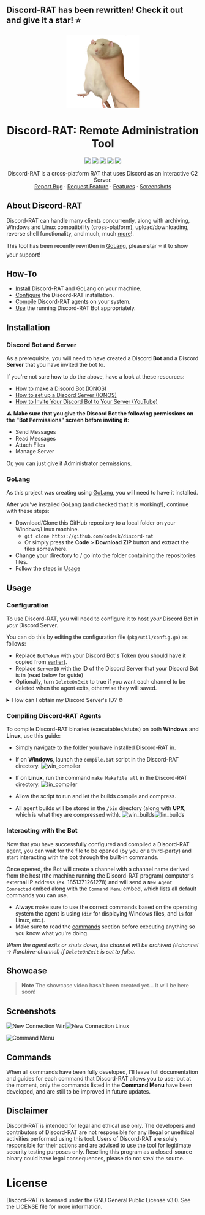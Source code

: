 ## Discord-RAT has been rewritten! Check it out and give it a star! ⭐

<p align="center">
  <a href="#">
    <img src="img/logo.png" alt="logo" width="190" height="190">
  </a>
</p>

<h1 align="center">Discord-RAT: Remote Administration Tool</h1>
  <p align="center">
  <a href="https://github.com/codeuk/discord-rat/graphs/contributors">
    <img src="https://img.shields.io/github/contributors/codeuk/discord-rat.svg?style=flat-square">
  </a>
  <a href="https://github.com/codeuk/discord-rat/releases">
    <img src="https://img.shields.io/badge/release-v0.1 alpha-blue.svg?style=flat-square">
  </a>
  <a href="https://github.com/codeuk/discord-rat/blob/master/LICENSE.txt">
    <img src="https://img.shields.io/badge/license-GNU%20v3-yellow.svg?style=flat-square">
  </a>
  <a href="https://github.com/codeuk/discord-rat/stargazers">
    <img src="https://img.shields.io/github/stars/codeuk/discord-rat">
  </a>
  <a href="https://opensource.org">
    <img src="https://img.shields.io/badge/open%20source-%E2%9D%A4-brightgreen.svg?style=flat-square">
  </a>
  </p>

  <p align="center">
Discord-RAT is a cross-platform RAT that uses Discord as an interactive C2 Server.
    <br />
    <a href="https://github.com/codeuk/discord-rat/issues">Report Bug</a>
    ·
    <a href="https://github.com/codeuk/discord-rat/issues">Request Feature</a>
    ·
    <a href="https://github.com/codeuk/discord-rat#commands">Features</a>
    ·
    <a href="https://github.com/codeuk/discord-rat#screenshots">Screenshots</a>
  </p>
</div>

## About Discord-RAT
Discord-RAT can handle many clients concurrently, along with archiving, Windows and Linux compatibility (cross-platform), upload/downloading, reverse shell functionality, and much, much [more](https://github.com/codeuk/discord-rat#screenshots)!.

This tool has been recently rewritten in [GoLang](https://go.dev), please star ⭐ it to show your support!

## How-To
- [Install](https://github.com/codeuk/discord-rat#installation) Discord-RAT and GoLang on your machine.
- [Configure](https://github.com/codeuk/discord-rat#configuration) the Discord-RAT installation.
- [Compile](https://github.com/codeuk/discord-rat/edit/main/README.md#compiling-discord-rat-agents) Discord-RAT agents on your system.
- [Use](https://github.com/codeuk/discord-rat/edit/main/README.md#interacting-with-the-bot) the running Discord-RAT Bot appropriately.

## Installation

### Discord Bot and Server
As a prerequisite, you will need to have created a Discord **Bot** and a Discord **Server** that you have invited the bot to.

If you're not sure how to do the above, have a look at these resources:
- [How to make a Discord Bot (IONOS)](https://www.ionos.com/digitalguide/server/know-how/creating-discord-bot/)
- [How to set up a Discord Server (IONOS) ](https://ionos.com/digitalguide/server/know-how/how-to-set-up-a-discord-server/)
- [How to Invite Your Discord Bot to Your Server (YouTube)](https://www.youtube.com/watch?v=ypSSUTuh6SQ)

⚠️ **Make sure that you give the Discord Bot the following permissions on the "Bot Permissions" screen before inviting it:**
- Send Messages
- Read Messages
- Attach Files
- Manage Server

Or, you can just give it Administrator permissions.

### GoLang
As this project was creating using [GoLang](https://go.dev), you will need to have it installed.

After you've installed GoLang (and checked that it is working!), continue with these steps:

- Download/Clone this GitHub repository to a local folder on your Windows/Linux machine.
    - `git clone https://github.com/codeuk/discord-rat`
    - Or simply press the **Code** > **Download ZIP** button and extract the files somewhere. 
- Change your directory to / go into the folder containing the repositories files.
- Follow the steps in [Usage](https://github.com/codeuk/discord-rat#usage)

## Usage

### Configuration
To use Discord-RAT, you will need to configure it to host *your* Discord Bot in *your* Discord Server.

You can do this by editing the configuration file (`pkg/util/config.go`) as follows:
- Replace `BotToken` with your Discord Bot's Token (you should have it copied from [earlier](https://github.com/codeuk/discord-rat)).
- Replace `ServerID` with the ID of the Discord Server that your Discord Bot is in (read below for guide)
- Optionally, turn `DeleteOnExit` to true if you want each channel to be deleted when the agent exits, otherwise they will saved.

<details>
  <summary>How can I obtain my Discord Server's ID? ⚙️</summary>
<br>
In order to obtain a server ID on Discord you need to enable Developer Mode:

- Go to "User Settings"
- Under "App Settings" to go the "Advanced" tab
- Press "Enable Developer Mode"
- You may or may not need to restart your Discord client, but usually it’s applied automatically

- Now that you have Developer Mode enabled, right click on the desired server icon you wish to obtain the ID of
- Select Copy ID in the menu shown to copy it to your clipboard

![context_menu](https://github.com/codeuk/discord-rat/assets/75194878/b4e95d04-38e6-4938-9323-470e1fe79d16)

  
You can now paste the Server ID in the `pkg/util/config.go` file!
</details>

### Compiling Discord-RAT Agents
To compile Discord-RAT binaries (executables/stubs) on both **Windows** and **Linux**, use this guide:

- Simply navigate to the folder you have installed Discord-RAT in.
- If on **Windows**, launch the `compile.bat` script in the Discord-RAT directory.
![win_compiler](https://github.com/codeuk/discord-rat/assets/75194878/0b8680ee-1d02-4eae-bf8d-b794eef57516)

- If on **Linux**, run the command `make Makefile all` in the Discord-RAT directory.
![lin_compiler](https://github.com/codeuk/discord-rat/assets/75194878/46c1cb75-f699-484c-941a-3b0b9386a47c)

- Allow the script to run and let the builds compile and compress.
- All agent builds will be stored in the `/bin` directory (along with **UPX**, which is what they are compressed with).
![win_builds](https://github.com/codeuk/discord-rat/assets/75194878/b893523f-08da-4d5b-b2f3-9ce490e492e8)![lin_builds](https://github.com/codeuk/discord-rat/assets/75194878/b97da513-4789-441d-8f68-03d108e13e80)

### Interacting with the Bot
Now that you have successfully configured and compiled a Discord-RAT agent, you can wait for the file to be opened (by you or a third-party) and start interacting with the bot through the built-in commands.

Once opened, the Bot will create a channel with a channel name derived from the host (the machine running the Discord-RAT program) computer's external IP address (ex. 1851371261278) and will send a `New Agent Connected` embed along with the `Command Menu` embed, which lists all default commands you can use.

- Always make sure to use the correct commands based on the operating system the agent is using (`dir` for displaying Windows files, and `ls` for Linux, etc.).
- Make sure to read the [commands](https://github.com/codeuk/discord-rat#commands) section before executing anything so you know what you're doing.

*When the agent exits or shuts down, the channel will be archived (#channel -> #archive-channel) if `DeleteOnExit` is set to false.*

## Showcase
> **Note**
> The showcase video hasn't been created yet... It will be here soon!

## Screenshots
<img src="https://github.com/codeuk/discord-rat/assets/75194878/0ca032a6-3184-4069-9265-86734bef6e55" alt="New Connection Win" width=50% height=50%><img src="https://github.com/codeuk/discord-rat/assets/75194878/352cf9e8-fead-4cb5-92ab-dd4aee6eab7b" alt="New Connection Linux" width=50% height=50%>

![Command Menu](https://github.com/codeuk/discord-rat/assets/75194878/d9826607-8d79-4ee4-8a49-54b68cf97818)

## Commands
When all commands have been fully developed, I'll leave full documentation and guides for each command that Discord-RAT allows you to use; but at the moment, only the commands listed in the **Command Menu** have been developed, and are still to be improved in future updates.

## Disclaimer
Discord-RAT is intended for legal and ethical use only. The developers and contributors of Discord-RAT are not responsible for any illegal or unethical activities performed using this tool. Users of Discord-RAT are solely responsible for their actions and are advised to use the tool for legitimate security testing purposes only. Reselling this program as a closed-source binary could have legal consequences, please do not steal the source.

# License
Discord-RAT is licensed under the GNU General Public License v3.0. See the LICENSE file for more information.
